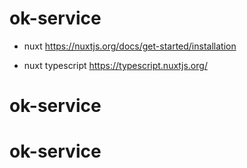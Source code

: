 # ok-service

- nuxt
  https://nuxtjs.org/docs/get-started/installation

- nuxt typescript
  https://typescript.nuxtjs.org/
# ok-service
# ok-service
